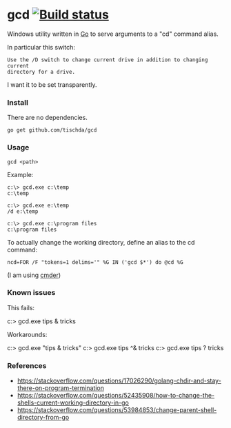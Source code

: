 ﻿# gcd [![Build status](https://ci.appveyor.com/api/projects/status/n3oqlhfscxyuhvcq?svg=true)](https://ci.appveyor.com/project/tischda/gcd)

Windows utility written in [Go](https://www.golang.org) to serve arguments to a "cd" command alias.

In particular this switch:

	Use the /D switch to change current drive in addition to changing current
	directory for a drive.

I want it to be set transparently.


### Install

There are no dependencies.

~~~
go get github.com/tischda/gcd
~~~

### Usage

~~~
gcd <path>
~~~

Example:

~~~
c:\> gcd.exe c:\temp
c:\temp

c:\> gcd.exe e:\temp
/d e:\temp

c:\> gcd.exe c:\program files
c:\program files
~~~

To actually change the working directory, define an alias to the cd command:

~~~
ncd=FOR /F "tokens=1 delims='" %G IN ('gcd $*') do @cd %G
~~~

(I am using [cmder](https://cmder.net/))


### Known issues

This fails:

c:\> gcd.exe tips & tricks

Workarounds:

c:\> gcd.exe "tips & tricks"
c:\> gcd.exe tips ^& tricks
c:\> gcd.exe tips ? tricks


### References

* https://stackoverflow.com/questions/17026290/golang-chdir-and-stay-there-on-program-termination
* https://stackoverflow.com/questions/52435908/how-to-change-the-shells-current-working-directory-in-go
* https://stackoverflow.com/questions/53984853/change-parent-shell-directory-from-go
